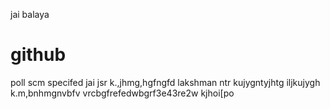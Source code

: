 jai balaya
# github
poll scm specifed
jai
jsr
k.,jhmg,hgfngfd
lakshman
ntr
kujygntyjhtg
iljkujygh
k.m,bnhmgnvbfv
vrcbgfrefedwbgrf3e43re2w
kjhoi[po
